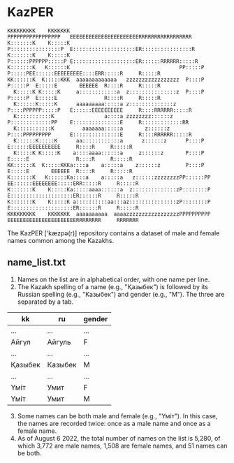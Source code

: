 # KazPER
```
KKKKKKKKK    KKKKKKK                                   PPPPPPPPPPPPPPPPP   EEEEEEEEEEEEEEEEEEEEEERRRRRRRRRRRRRRRRR   
K:::::::K    K:::::K                                   P::::::::::::::::P  E::::::::::::::::::::ER::::::::::::::::R  
K:::::::K    K:::::K                                   P::::::PPPPPP:::::P E::::::::::::::::::::ER::::::RRRRRR:::::R 
K:::::::K   K::::::K                                   PP:::::P     P:::::PEE::::::EEEEEEEEE::::ERR:::::R     R:::::R
KK::::::K  K:::::KKK  aaaaaaaaaaaaa   zzzzzzzzzzzzzzzzz  P::::P     P:::::P  E:::::E       EEEEEE  R::::R     R:::::R
  K:::::K K:::::K     a::::::::::::a  z:::::::::::::::z  P::::P     P:::::P  E:::::E               R::::R     R:::::R
  K::::::K:::::K      aaaaaaaaa:::::a z::::::::::::::z   P::::PPPPPP:::::P   E::::::EEEEEEEEEE     R::::RRRRRR:::::R 
  K:::::::::::K                a::::a zzzzzzzz::::::z    P:::::::::::::PP    E:::::::::::::::E     R:::::::::::::RR  
  K:::::::::::K         aaaaaaa:::::a       z::::::z     P::::PPPPPPPPP      E:::::::::::::::E     R::::RRRRRR:::::R 
  K::::::K:::::K      aa::::::::::::a      z::::::z      P::::P              E::::::EEEEEEEEEE     R::::R     R:::::R
  K:::::K K:::::K    a::::aaaa::::::a     z::::::z       P::::P              E:::::E               R::::R     R:::::R
KK::::::K  K:::::KKKa::::a    a:::::a    z::::::z        P::::P              E:::::E       EEEEEE  R::::R     R:::::R
K:::::::K   K::::::Ka::::a    a:::::a   z::::::zzzzzzzzPP::::::PP          EE::::::EEEEEEEE:::::ERR:::::R     R:::::R
K:::::::K    K:::::Ka:::::aaaa::::::a  z::::::::::::::zP::::::::P          E::::::::::::::::::::ER::::::R     R:::::R
K:::::::K    K:::::K a::::::::::aa:::az:::::::::::::::zP::::::::P          E::::::::::::::::::::ER::::::R     R:::::R
KKKKKKKKK    KKKKKKK  aaaaaaaaaa  aaaazzzzzzzzzzzzzzzzzPPPPPPPPPP          EEEEEEEEEEEEEEEEEEEEEERRRRRRRR     RRRRRRR
```                                                                                                          
The KazPER ['kæzpə(r)] repository contains a dataset of male and female names common among the Kazakhs.

## name_list.txt

1. Names on the list are in alphabetical order, with one name per line.
2. The Kazakh spelling of a name (e.g., "Қазыбек") is followed by its Russian spelling (e.g., "Казыбек") and gender (e.g., "M"). The three are separated by a tab.

| kk  | ru | gender
| ------------- | ------------- | ------------- 
| ...  | ... | ... 
| Айгүл  | Айгуль | F 
| ...  | ... | ... 
| Қазыбек  | Казыбек | M 
| ...  | ... | ... 
| Үміт  | Умит | F 
| Үміт  | Умит | M 

3. Some names can be both male and female (e.g., "Үміт"). In this case, the names are recorded twice: once as a male name and once as a female name.
4. As of August 6 2022, the total number of names on the list is 5,280, of which 3,772 are male names, 1,508 are female names, and 51 names can be both.
